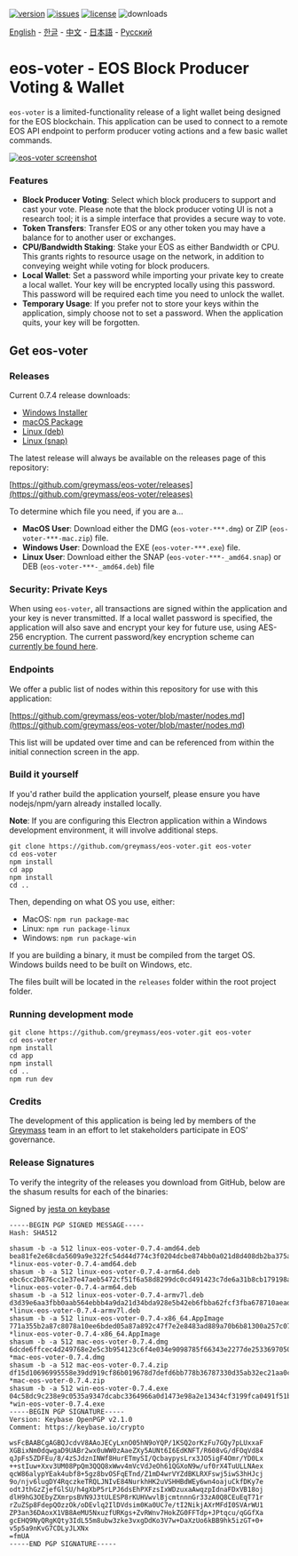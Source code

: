 [![version](https://img.shields.io/github/release/greymass/eos-voter/all.svg)](https://github.com/greymass/eos-voter/releases)
[![issues](https://img.shields.io/github/issues/greymass/eos-voter.svg)](https://github.com/greymass/eos-voter/issues)
[![license](https://img.shields.io/badge/license-MIT-blue.svg)](https://raw.githubusercontent.com/greymass/eos-voter/master/LICENSE)
![downloads](https://img.shields.io/github/downloads/greymass/eos-voter/total.svg)

[English](https://github.com/greymass/eos-voter/blob/master/README.md) - [한글](https://github.com/greymass/eos-voter/blob/master/README.kr.md) - [中文](https://github.com/greymass/eos-voter/blob/master/README.zh.md) - [日本語](https://github.com/greymass/eos-voter/blob/master/README.ja.md) - [Русский](https://github.com/greymass/eos-voter/blob/master/README.ru.md)

# eos-voter - EOS Block Producer Voting & Wallet

`eos-voter` is a limited-functionality release of a light wallet being designed for the EOS blockchain. This application can be used to connect to a remote EOS API endpoint to perform producer voting actions and a few basic wallet commands.

[![eos-voter screenshot](https://raw.githubusercontent.com/greymass/eos-voter/master/eos-voter.png)](https://raw.githubusercontent.com/greymass/eos-voter/master/eos-voter.png)

### Features

- **Block Producer Voting**: Select which block producers to support and cast your vote. Please note that the block producer voting UI is not a research tool; it is a simple interface that provides a secure way to vote.
- **Token Transfers**: Transfer EOS or any other token you may have a balance for to another user or exchanges.
- **CPU/Bandwidth Staking**: Stake your EOS as either Bandwidth or CPU. This grants rights to resource usage on the network, in addition to conveying weight while voting for block producers.
- **Local Wallet**: Set a password while importing your private key to create a local wallet. Your key will be encrypted locally using this password. This password will be required each time you need to unlock the wallet.
- **Temporary Usage**: If you prefer not to store your keys within the application, simply choose not to set a password. When the application quits, your key will be forgotten.

## Get eos-voter

### Releases

Current 0.7.4 release downloads:

- [Windows Installer](https://github.com/greymass/eos-voter/releases/download/v0.7.4/win-eos-voter-0.7.4.exe)
- [macOS Package](https://github.com/greymass/eos-voter/releases/download/v0.7.4/mac-eos-voter-0.7.4.dmg)
- [Linux (deb)](https://github.com/greymass/eos-voter/releases/download/v0.7.4/linux-eos-voter-0.7.4-amd64.deb)
- [Linux (snap)](https://github.com/greymass/eos-voter/releases/download/v0.7.4/linux-eos-voter-0.7.4-amd64.snap)

The latest release will always be available on the releases page of this repository:

[https://github.com/greymass/eos-voter/releases](https://github.com/greymass/eos-voter/releases)

To determine which file you need, if you are a...

- **MacOS User**: Download either the DMG (`eos-voter-***.dmg`) or ZIP (`eos-voter-***-mac.zip`) file.
- **Windows User**: Download the EXE (`eos-voter-***.exe`) file.
- **Linux User**: Download either the SNAP (`eos-voter-***-_amd64.snap`) or DEB (`eos-voter-***-_amd64.deb`) file

### Security: Private Keys

When using `eos-voter`, all transactions are signed within the application and your key is never transmitted. If a local wallet password is specified, the application will also save and encrypt your key for future use, using AES-256 encryption. The current password/key encryption scheme can [currently be found here](https://github.com/aaroncox/eos-voter/blob/master/app/shared/actions/wallet.js#L71-L86).

### Endpoints

We offer a public list of nodes within this repository for use with this application:

[https://github.com/greymass/eos-voter/blob/master/nodes.md](https://github.com/greymass/eos-voter/blob/master/nodes.md)

This list will be updated over time and can be referenced from within the initial connection screen in the app.

### Build it yourself

If you'd rather build the application yourself, please ensure you have nodejs/npm/yarn already installed locally.

**Note**: If you are configuring this Electron application within a Windows development environment, it will involve additional steps.

```
git clone https://github.com/greymass/eos-voter.git eos-voter
cd eos-voter
npm install
cd app
npm install
cd ..
```

Then, depending on what OS you use, either:

- MacOS: `npm run package-mac`
- Linux: `npm run package-linux`
- Windows: `npm run package-win`

If you are building a binary, it must be compiled from the target OS. Windows builds need to be built on Windows, etc.

The files built will be located in the `releases` folder within the root project folder.

### Running development mode

```
git clone https://github.com/greymass/eos-voter.git eos-voter
cd eos-voter
npm install
cd app
npm install
cd ..
npm run dev
```

### Credits

The development of this application is being led by members of the [Greymass](https://greymass.com) team in an effort to let stakeholders participate in EOS’ governance.

### Release Signatures

To verify the integrity of the releases you download from GitHub, below are the shasum results for each of the binaries:

Signed by [jesta on keybase](https://keybase.io/jesta)

```
-----BEGIN PGP SIGNED MESSAGE-----
Hash: SHA512

shasum -b -a 512 linux-eos-voter-0.7.4-amd64.deb
bea81fe2e68cda5609a9e322fc54d44d774c3f0204dcbe874bb0a021d8d408db2ba375aeab984e5cc44886a66608168f6889b57f1dffce6cc266f3edc1c83d92 *linux-eos-voter-0.7.4-amd64.deb
shasum -b -a 512 linux-eos-voter-0.7.4-arm64.deb
ebc6cc2b876cc1e37e47aeb5472cf51f6a58d8299dc0cd491423c7de6a31b8cb179198ac50e4a3601c48ae87b366fddb1a89e1c7eae57c7428dfc01b60550989 *linux-eos-voter-0.7.4-arm64.deb
shasum -b -a 512 linux-eos-voter-0.7.4-armv7l.deb
d3d39e6aa3fbb0aab564ebbb4a9da21d34bda928e5b42eb6fbba62fcf3fba678710aeade713125b24b8294f3f68f236f3c32cda53e0f251135f3bd329bf236de *linux-eos-voter-0.7.4-armv7l.deb
shasum -b -a 512 linux-eos-voter-0.7.4-x86_64.AppImage
771a355b2a87c8078a10ee6bded05a87a892c47f7e2e8483ad889a70b6b81300a257c07ff99551c3bad99dc5b7e83eaa90d55fc07ab5ae5fcbd3cdf0ce0349e2 *linux-eos-voter-0.7.4-x86_64.AppImage
shasum -b -a 512 mac-eos-voter-0.7.4.dmg
6dcde6ffcec4d249768e2e5c3b954123c6f4e034e9098785f66343e2277de2533697050b9aaec684a33c2ea7c40d60fca104f86bf6809ec4cc4c41d2bfac3272 *mac-eos-voter-0.7.4.dmg
shasum -b -a 512 mac-eos-voter-0.7.4.zip
df15d10696995558e39dd919cf86b019678d7defd6bb778b36787330d35ab32ec21aa0cb4d922f3fa0fa09b98f315d1b99713e63d3251423861f783178d2a158 *mac-eos-voter-0.7.4.zip
shasum -b -a 512 win-eos-voter-0.7.4.exe
04c58dc9c238e9c0535a9347dcabc3364966a0d1473e98a2e13434cf3199fca0491f51b9a945ea2326c8ae203b04f533d730f9aa904168dcfea5b365a2c24a4d *win-eos-voter-0.7.4.exe
-----BEGIN PGP SIGNATURE-----
Version: Keybase OpenPGP v2.1.0
Comment: https://keybase.io/crypto

wsFcBAABCgAGBQJcdvV8AAoJECyLxnO05hN9oYQP/1KSQ2orKzFu7GQy7pLUxxaF
XGBixNm0dqwgaD9UABr2wx0uWW0zAaeZXy5AUNt6I6EdKNFT/R608vG/dFOqVd84
qJpFs5ZDFEu/8/4zSJdznINWf8HurETmySI/QcbaypysLrx3JO5igF4Omr/YD0Lx
++stIuw+Xxv3UM08PpQm3QQQ8xWwv4mVcVdJeOh61QGXoN9w/uf0rX4TuULLNAex
qcW86alypYEak4ubf8+5gz8bvOSFqETnd/Z1mD4wrVYZdBKLRXFswj5iwS3hHJcj
9o/njv6lugDY4RqczkeTRQLJNIvE84NurkhHK2uVSHHBdWEy6wn4oajuCkfDKy7e
odtJthGzZjefGlSU/h4gXbP5rLPJ6dsEhPXFzsIxWDzuxaAwqzpIdnaFDxVB18oj
dlH9hG3OEbyZXmrpsBVN9J3tULESP8rKUHVwvlBjcmtnnnGr33zA0Q8CEuEqT71r
rZuZSp8FdepQOzzOk/oDEvlq2IlDVdsim0Ka0UC7e/tI2NikjAXrMFdI0SVArWU1
ZP3an36DAoxX1VB8AeMU5NxuzfURKgs+ZvRWnv7HokZG0FFTdp+JPtqcu/qGGfXa
gcEHQ9NyQRgKQty3IdL55m8ubw3zke3vxgDdKo3V7w+DaXzUo6kBB9hk5izGT+0+
v5p5a9nKvG7CDLyJLXNx
=fmUA
-----END PGP SIGNATURE-----
```
